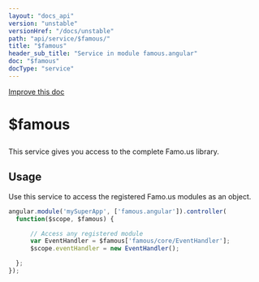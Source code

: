 ```yaml
---
layout: "docs_api"
version: "unstable"
versionHref: "/docs/unstable"
path: "api/service/$famous/"
title: "$famous"
header_sub_title: "Service in module famous.angular"
doc: "$famous"
docType: "service"
---
```


<div class="improve-docs">
  <a href='https://github.com/Famous/famous-angular/edit/master/src/scripts/services/famous.js#L154'>
    Improve this doc
  </a>
</div>




<h1 class="api-title">

  $famous



</h1>





This service gives you access to the complete Famo.us library.









## Usage
Use this service to access the registered Famo.us modules as an object.

```js
angular.module('mySuperApp', ['famous.angular']).controller(
  function($scope, $famous) {

      // Access any registered module
      var EventHandler = $famous['famous/core/EventHandler'];
      $scope.eventHandler = new EventHandler();

  };
});
```


  

  
  
  






